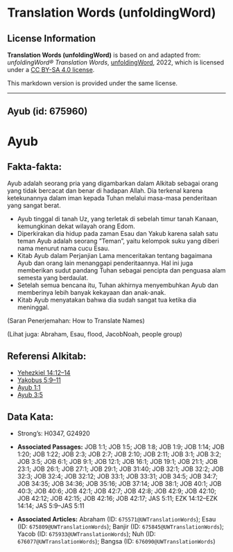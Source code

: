 # Translation Words (unfoldingWord)

## License Information

**Translation Words (unfoldingWord)** is based on and adapted from: _unfoldingWord® Translation Words_, [unfoldingWord](https://unfoldingword.org/utw), 2022, which is licensed under a [CC BY-SA 4.0 license](https://creativecommons.org/licenses/by-sa/4.0/legalcode.en).

This markdown version is provided under the same license.



--------------------------------

## Ayub (id: 675960)

Ayub
====

Fakta\-fakta:
-------------

Ayub adalah seorang pria yang digambarkan dalam Alkitab sebagai orang yang tidak bercacat dan benar di hadapan Allah. Dia terkenal karena ketekunannya dalam iman kepada Tuhan melalui masa\-masa penderitaan yang sangat berat.

* Ayub tinggal di tanah Uz, yang terletak di sebelah timur tanah Kanaan, kemungkinan dekat wilayah orang Edom.
* Diperkirakan dia hidup pada zaman Esau dan Yakub karena salah satu teman Ayub adalah seorang ”Teman”, yaitu kelompok suku yang diberi nama menurut nama cucu Esau.
* Kitab Ayub dalam Perjanjian Lama menceritakan tentang bagaimana Ayub dan orang lain menanggapi penderitaannya. Hal ini juga memberikan sudut pandang Tuhan sebagai pencipta dan penguasa alam semesta yang berdaulat.
* Setelah semua bencana itu, Tuhan akhirnya menyembuhkan Ayub dan memberinya lebih banyak kekayaan dan anak\-anak.
* Kitab Ayub menyatakan bahwa dia sudah sangat tua ketika dia meninggal.

(Saran Penerjemahan: How to Translate Names)

(Lihat juga: Abraham, Esau, flood, JacobNoah, people group)

Referensi Alkitab:
------------------

* [Yehezkiel 14:12–14](https://ref.ly/Ezek14:12-Ezek14:14)
* [Yakobus 5:9–11](https://ref.ly/Jas5:9-Jas5:11)
* [Ayub 1:1](https://ref.ly/Job1:1)
* [Ayub 3:5](https://ref.ly/Job3:5)

Data Kata:
----------

* Strong’s: H0347, G24920

* **Associated Passages:** JOB 1:1; JOB 1:5; JOB 1:8; JOB 1:9; JOB 1:14; JOB 1:20; JOB 1:22; JOB 2:3; JOB 2:7; JOB 2:10; JOB 2:11; JOB 3:1; JOB 3:2; JOB 3:5; JOB 6:1; JOB 9:1; JOB 12:1; JOB 16:1; JOB 19:1; JOB 21:1; JOB 23:1; JOB 26:1; JOB 27:1; JOB 29:1; JOB 31:40; JOB 32:1; JOB 32:2; JOB 32:3; JOB 32:4; JOB 32:12; JOB 33:1; JOB 33:31; JOB 34:5; JOB 34:7; JOB 34:35; JOB 34:36; JOB 35:16; JOB 37:14; JOB 38:1; JOB 40:1; JOB 40:3; JOB 40:6; JOB 42:1; JOB 42:7; JOB 42:8; JOB 42:9; JOB 42:10; JOB 42:12; JOB 42:15; JOB 42:16; JOB 42:17; JAS 5:11; EZK 14:12–EZK 14:14; JAS 5:9–JAS 5:11
* **Associated Articles:** Abraham (ID: `675571@UWTranslationWords`); Esau (ID: `675809@UWTranslationWords`); Banjir (ID: `675845@UWTranslationWords`); Yacob (ID: `675933@UWTranslationWords`); Nuh (ID: `676077@UWTranslationWords`); Bangsa (ID: `676090@UWTranslationWords`)

